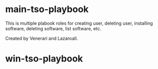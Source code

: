 # main-tso-playbook

This is multiple plabook roles for creating user, deleting user, installing software, deleting software, list software, etc.

Created by Venerari and Lazaroall.
# win-tso-playbook
